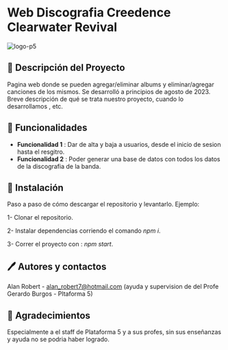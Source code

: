 # Web Discografia Creedence Clearwater Revival

![logo-p5](https://i.imgur.com/zuBSE5n.jpg)

## 📝 Descripción del Proyecto

Pagina web donde se pueden agregar/eliminar albums y eliminar/agregar canciones de los mismos.
Se desarrolló a principios de agosto de 2023.
Breve descripción de qué se trata nuestro proyecto, cuando lo desarrollamos , etc. 

## 🔨 Funcionalidades 

- **Funcionalidad 1** : Dar de alta y baja a usuarios, desde el inicio de sesion hasta el resgitro.
- **Funcionalidad 2** : Poder generar una base de datos con todos los datos de la discografia de la banda.


## 🔧 Instalación 

Paso a paso de cómo descargar el repositorio y levantarlo. Ejemplo: 

1- Clonar el repositorio.

2- Instalar dependencias corriendo el comando _npm i_.

3- Correr el proyecto con : _npm start_.

##  🖊️  Autores y contactos

Alan Robert - alan_robert7@hotmail.com
(ayuda y supervision de del Profe Gerardo Burgos - Pltaforma 5)

## 🎁 Agradecimientos 
Especialmente a el staff de Plataforma 5 y a sus profes, sin sus enseñanzas y ayuda no se podria haber logrado.
